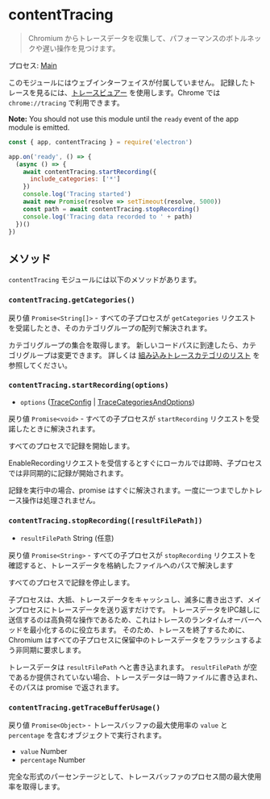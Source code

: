 # contentTracing

> Chromium からトレースデータを収集して、パフォーマンスのボトルネックや遅い操作を見つけます。

プロセス: [Main](../glossary.md#main-process)

このモジュールにはウェブインターフェイスが付属していません。 記録したトレースを見るには、[トレースビュアー](https://github.com/catapult-project/catapult/blob/master/tracing) を使用します。Chrome では `chrome://tracing` で利用できます。

**Note:** You should not use this module until the `ready` event of the app module is emitted.

```javascript
const { app, contentTracing } = require('electron')

app.on('ready', () => {
  (async () => {
    await contentTracing.startRecording({
      include_categories: ['*']
    })
    console.log('Tracing started')
    await new Promise(resolve => setTimeout(resolve, 5000))
    const path = await contentTracing.stopRecording()
    console.log('Tracing data recorded to ' + path)
  })()
})
```

## メソッド

`contentTracing` モジュールには以下のメソッドがあります。

### `contentTracing.getCategories()`

戻り値 `Promise<String[]>` - すべての子プロセスが `getCategories` リクエストを受諾したとき、そのカテゴリグループの配列で解決されます。

カテゴリグループの集合を取得します。 新しいコードパスに到達したら、カテゴリグループは変更できます。 詳しくは [組み込みトレースカテゴリのリスト](https://chromium.googlesource.com/chromium/src/+/master/base/trace_event/builtin_categories.h) を参照してください。

### `contentTracing.startRecording(options)`

* `options` ([TraceConfig](structures/trace-config.md) | [TraceCategoriesAndOptions](structures/trace-categories-and-options.md))

戻り値 `Promise<void>` - すべての子プロセスが `startRecording` リクエストを受諾したときに解決されます。

すべてのプロセスで記録を開始します。

EnableRecordingリクエストを受信するとすぐにローカルでは即時、子プロセスでは非同期的に記録が開始されます。

記録を実行中の場合、promise はすぐに解決されます。一度に一つまでしかトレース操作は処理されません。

### `contentTracing.stopRecording([resultFilePath])`

* `resultFilePath` String (任意)

戻り値 `Promise<String>` - すべての子プロセスが `stopRecording` リクエストを確認すると、トレースデータを格納したファイルへのパスで解決します

すべてのプロセスで記録を停止します。

子プロセスは、大抵、トレースデータをキャッシュし、滅多に書き出さず、メインプロセスにトレースデータを送り返すだけです。 トレースデータをIPC越しに送信するのは高負荷な操作であるため、これはトレースのランタイムオーバーヘッドを最小化するのに役立ちます。 そのため、トレースを終了するために、Chromium はすべての子プロセスに保留中のトレースデータをフラッシュするよう非同期に要求します。

トレースデータは `resultFilePath` へと書き込まれます。 `resultFilePath` が空であるか提供されていない場合、トレースデータは一時ファイルに書き込まれ、そのパスは promise で返されます。

### `contentTracing.getTraceBufferUsage()`

戻り値 `Promise<Object>` - トレースバッファの最大使用率の `value` と `percentage` を含むオブジェクトで実行されます。

* `value` Number
* `percentage` Number

完全な形式のパーセンテージとして、トレースバッファのプロセス間の最大使用率を取得します。
